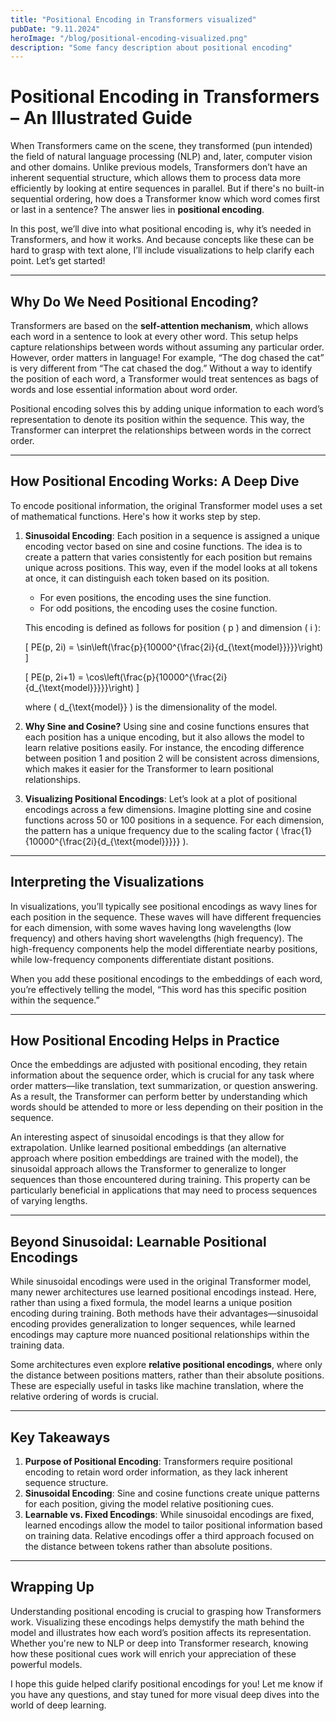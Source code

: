 ```yaml
---
title: "Positional Encoding in Transformers visualized"
pubDate: "9.11.2024"
heroImage: "/blog/positional-encoding-visualized.png"
description: "Some fancy description about positional encoding"
---
```


# Positional Encoding in Transformers – An Illustrated Guide

When Transformers came on the scene, they transformed (pun intended) the field of natural language processing (NLP) and, later, computer vision and other domains. Unlike previous models, Transformers don’t have an inherent sequential structure, which allows them to process data more efficiently by looking at entire sequences in parallel. But if there's no built-in sequential ordering, how does a Transformer know which word comes first or last in a sentence? The answer lies in **positional encoding**.

In this post, we’ll dive into what positional encoding is, why it’s needed in Transformers, and how it works. And because concepts like these can be hard to grasp with text alone, I’ll include visualizations to help clarify each point. Let’s get started!

---

## Why Do We Need Positional Encoding?

Transformers are based on the **self-attention mechanism**, which allows each word in a sentence to look at every other word. This setup helps capture relationships between words without assuming any particular order. However, order matters in language! For example, “The dog chased the cat” is very different from “The cat chased the dog.” Without a way to identify the position of each word, a Transformer would treat sentences as bags of words and lose essential information about word order.

Positional encoding solves this by adding unique information to each word’s representation to denote its position within the sequence. This way, the Transformer can interpret the relationships between words in the correct order.

---

## How Positional Encoding Works: A Deep Dive

To encode positional information, the original Transformer model uses a set of mathematical functions. Here's how it works step by step.

1. **Sinusoidal Encoding**:
   Each position in a sequence is assigned a unique encoding vector based on sine and cosine functions. The idea is to create a pattern that varies consistently for each position but remains unique across positions. This way, even if the model looks at all tokens at once, it can distinguish each token based on its position.

   - For even positions, the encoding uses the sine function.
   - For odd positions, the encoding uses the cosine function.

   This encoding is defined as follows for position \( p \) and dimension \( i \):

   \[
   PE(p, 2i) = \sin\left(\frac{p}{10000^{\frac{2i}{d\_{\text{model}}}}}\right)
   \]

   \[
   PE(p, 2i+1) = \cos\left(\frac{p}{10000^{\frac{2i}{d\_{\text{model}}}}}\right)
   \]

   where \( d\_{\text{model}} \) is the dimensionality of the model.

2. **Why Sine and Cosine?**
   Using sine and cosine functions ensures that each position has a unique encoding, but it also allows the model to learn relative positions easily. For instance, the encoding difference between position 1 and position 2 will be consistent across dimensions, which makes it easier for the Transformer to learn positional relationships.

3. **Visualizing Positional Encodings**:
   Let’s look at a plot of positional encodings across a few dimensions. Imagine plotting sine and cosine functions across 50 or 100 positions in a sequence. For each dimension, the pattern has a unique frequency due to the scaling factor \( \frac{1}{10000^{\frac{2i}{d\_{\text{model}}}}} \).

---

## Interpreting the Visualizations

In visualizations, you’ll typically see positional encodings as wavy lines for each position in the sequence. These waves will have different frequencies for each dimension, with some waves having long wavelengths (low frequency) and others having short wavelengths (high frequency). The high-frequency components help the model differentiate nearby positions, while low-frequency components differentiate distant positions.

When you add these positional encodings to the embeddings of each word, you’re effectively telling the model, “This word has this specific position within the sequence.”

---

## How Positional Encoding Helps in Practice

Once the embeddings are adjusted with positional encoding, they retain information about the sequence order, which is crucial for any task where order matters—like translation, text summarization, or question answering. As a result, the Transformer can perform better by understanding which words should be attended to more or less depending on their position in the sequence.

An interesting aspect of sinusoidal encodings is that they allow for extrapolation. Unlike learned positional embeddings (an alternative approach where position embeddings are trained with the model), the sinusoidal approach allows the Transformer to generalize to longer sequences than those encountered during training. This property can be particularly beneficial in applications that may need to process sequences of varying lengths.

---

## Beyond Sinusoidal: Learnable Positional Encodings

While sinusoidal encodings were used in the original Transformer model, many newer architectures use learned positional encodings instead. Here, rather than using a fixed formula, the model learns a unique position encoding during training. Both methods have their advantages—sinusoidal encoding provides generalization to longer sequences, while learned encodings may capture more nuanced positional relationships within the training data.

Some architectures even explore **relative positional encodings**, where only the distance between positions matters, rather than their absolute positions. These are especially useful in tasks like machine translation, where the relative ordering of words is crucial.

---

## Key Takeaways

1. **Purpose of Positional Encoding**: Transformers require positional encoding to retain word order information, as they lack inherent sequence structure.
2. **Sinusoidal Encoding**: Sine and cosine functions create unique patterns for each position, giving the model relative positioning cues.
3. **Learnable vs. Fixed Encodings**: While sinusoidal encodings are fixed, learned encodings allow the model to tailor positional information based on training data. Relative encodings offer a third approach focused on the distance between tokens rather than absolute positions.

---

## Wrapping Up

Understanding positional encoding is crucial to grasping how Transformers work. Visualizing these encodings helps demystify the math behind the model and illustrates how each word’s position affects its representation. Whether you're new to NLP or deep into Transformer research, knowing how these positional cues work will enrich your appreciation of these powerful models.

I hope this guide helped clarify positional encodings for you! Let me know if you have any questions, and stay tuned for more visual deep dives into the world of deep learning.
